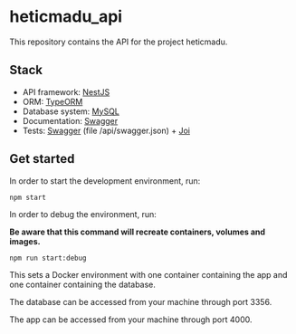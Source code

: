 # heticmadu_api

This repository contains the API for the project heticmadu.

## Stack

- API framework: [NestJS](https://nestjs.com/)
- ORM: [TypeORM](https://typeorm.io/#/)
- Database system: [MySQL](https://www.mysql.com/fr/)
- Documentation: [Swagger](https://swagger.io/)
- Tests: [Swagger](https://swagger.io/) (file /api/swagger.json) + [Joi](https://github.com/hapijs/joi)

## Get started

In order to start the development environment, run:

```
npm start
```

In order to debug the environment, run:

__Be aware that this command will recreate containers, volumes and images.__

```
npm run start:debug
```


This sets a Docker environment with one container containing the app and one container containing the database.

The database can be accessed from your machine through port 3356.

The app can be accessed from your machine through port 4000.
